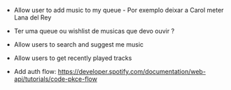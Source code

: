 - Allow user to add music to my queue - Por exemplo deixar a Carol meter Lana del Rey
- Ter uma queue ou wishlist de musicas que devo ouvir ?
- Allow users to search and suggest me music
- Allow users to get recently played tracks

- Add auth flow: https://developer.spotify.com/documentation/web-api/tutorials/code-pkce-flow
